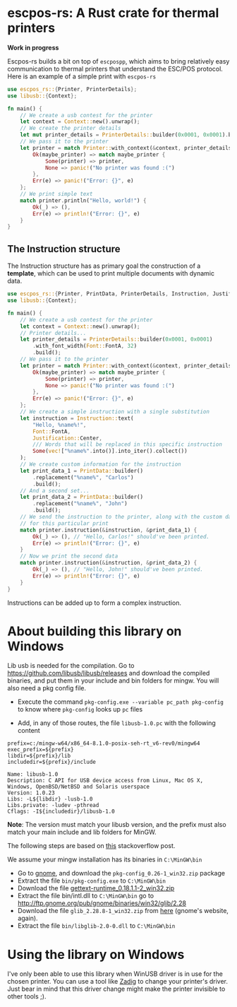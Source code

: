 # escpos-rs: A Rust crate for thermal printers

**Work in progress**

Escpos-rs builds a bit on top of `escpospp`, which aims to bring relatively easy communication to thermal printers that understand the ESC/POS protocol. Here is an example of a simple print with `escpos-rs`

```rust
use escpos_rs::{Printer, PrinterDetails};
use libusb::{Context};

fn main() {
    // We create a usb contest for the printer
    let context = Context::new().unwrap();
    // We create the printer details
    let mut printer_details = PrinterDetails::builder(0x0001, 0x0001).build();
    // We pass it to the printer
    let printer = match Printer::with_context(&context, printer_details) {
        Ok(maybe_printer) => match maybe_printer {
            Some(printer) => printer,
            None => panic!("No printer was found :(")
        },
        Err(e) => panic!("Error: {}", e)
    };
    // We print simple text
    match printer.println("Hello, world!") {
        Ok(_) => (),
        Err(e) => println!("Error: {}", e)
    }
}
```

## The Instruction structure

The Instruction structure has as primary goal the construction of a __template__, which can be used to print multiple documents with dynamic data.

```rust
use escpos_rs::{Printer, PrintData, PrinterDetails, Instruction, Justification, command::Font};
use libusb::{Context};

fn main() {
    // We create a usb contest for the printer
    let context = Context::new().unwrap();
    // Printer details...
    let printer_details = PrinterDetails::builder(0x0001, 0x0001)
        .with_font_width(Font::FontA, 32)
        .build();
    // We pass it to the printer
    let printer = match Printer::with_context(&context, printer_details) {
        Ok(maybe_printer) => match maybe_printer {
            Some(printer) => printer,
            None => panic!("No printer was found :(")
        },
        Err(e) => panic!("Error: {}", e)
    };
    // We create a simple instruction with a single substitution
    let instruction = Instruction::text(
        "Hello, %name%!",
        Font::FontA,
        Justification::Center,
        /// Words that will be replaced in this specific instruction
        Some(vec!["%name%".into()].into_iter().collect())
    );
    // We create custom information for the instruction
    let print_data_1 = PrintData::builder()
        .replacement("%name%", "Carlos")
        .build();
    // And a second set...
    let print_data_2 = PrintData::builder()
        .replacement("%name%", "John")
        .build();
    // We send the instruction to the printer, along with the custom data
    // for this particular print
    match printer.instruction(&instruction, &print_data_1) {
        Ok(_) => (), // "Hello, Carlos!" should've been printed.
        Err(e) => println!("Error: {}", e)
    }
    // Now we print the second data
    match printer.instruction(&instruction, &print_data_2) {
        Ok(_) => (), // "Hello, John!" should've been printed.
        Err(e) => println!("Error: {}", e)
    }
}
```

Instructions can be added up to form a complex instruction.

# About building this library on Windows

Lib usb is needed for the compilation. Go to https://github.com/libusb/libusb/releases and download the compiled binaries, and put them in your include and bin folders for mingw. You will also need a pkg config file.

* Execute the command `pkg-config.exe --variable pc_path pkg-config` to know where `pkg-config` looks up `pc` files

* Add, in any of those routes, the file `libusb-1.0.pc` with the following content

```pc
prefix=c:/mingw-w64/x86_64-8.1.0-posix-seh-rt_v6-rev0/mingw64
exec_prefix=${prefix}
libdir=${prefix}/lib
includedir=${prefix}/include

Name: libusb-1.0
Description: C API for USB device access from Linux, Mac OS X, Windows, OpenBSD/NetBSD and Solaris userspace
Version: 1.0.23
Libs: -L${libdir} -lusb-1.0
Libs.private: -ludev -pthread
Cflags: -I${includedir}/libusb-1.0
```

**Note**: The version must match your libusb version, and the prefix must also match your main include and lib folders for MinGW.

The following steps are based on [this](https://stackoverflow.com/questions/1710922/how-to-install-pkg-config-in-windows) stackoverflow post.

We assume your mingw installation has its binaries in `C:\MinGW\bin`

* Go to [gnome](http://ftp.gnome.org/pub/gnome/binaries/win32/dependencies/), and download the `pkg-config_0.26-1_win32.zip` package
* Extract the file `bin/pkg-config.exe` to `C:\MinGW\bin`
* Download the file [gettext-runtime_0.18.1.1-2_win32.zip](http://ftp.gnome.org/pub/gnome/binaries/win32/dependencies/gettext-runtime_0.18.1.1-2_win32.zip)
* Extract the file bin/intl.dll to `C:\MinGW\bin`
go to http://ftp.gnome.org/pub/gnome/binaries/win32/glib/2.28
* Download the file `glib_2.28.8-1_win32.zip` from [here](http://ftp.gnome.org/pub/gnome/binaries/win32/glib/2.28) (gnome's website, again).
* Extract the file `bin/libglib-2.0-0.dll` to `C:\MinGW\bin`

# Using the library on Windows

I've only been able to use this library when WinUSB driver is in use for the chosen printer. You can use a tool like [Zadig](https://zadig.akeo.ie/) to change your printer's driver. Just bear in mind that this driver change might make the printer invisible to other tools ;).